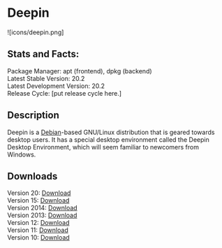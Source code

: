 # Deepin

![icons/deepin.png]

## Stats and Facts:
Package Manager: apt (frontend), dpkg (backend)<br>
Latest Stable Version: 20.2<br>
Latest Development Version: 20.2<br>
Release Cycle: \[put release cycle here.\]

## Description
Deepin is a [Debian](debian.md)-based GNU/Linux distribution that is geared towards desktop users. It has a special desktop environment called the Deepin Desktop Environment, which will seem familiar to newcomers from Windows.

## Downloads

Version 20: [Download](https://sourceforge.net/projects/deepin/files/20.2/deepin-desktop-community-20.2-amd64.iso/download)<br>
Version 15: [Download](https://sourceforge.net/projects/deepin/files/15.11/deepin-15.11-amd64.iso/download)<br>
Version 2014: [Download](https://sourceforge.net/projects/deepin/files/2014.3/deepin_2014.3_i386.iso/download)<br>
Version 2013: [Download](https://sourceforge.net/projects/deepin/files/2013/deepin-desktop-amd64-i18n.iso/download)<br>
Version 12: [Download](https://sourceforge.net/projects/deepin/files/12.06/en/deepin_12.06_en_i386.iso/download)<br>
Version 11: [Download](https://sourceforge.net/projects/deepin/files/11.12.1/en/deepin_11.12.1_en_amd64.iso/download)<br>
Version 10: [Download](https://sourceforge.net/projects/deepin/files/10.12/deepin_10.12.1_i386.iso/download)
